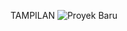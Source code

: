 TAMPILAN 
![Proyek Baru](https://user-images.githubusercontent.com/81613457/147134843-ff05245c-93f3-4f92-9a0b-64124ec3cfa4.png)
